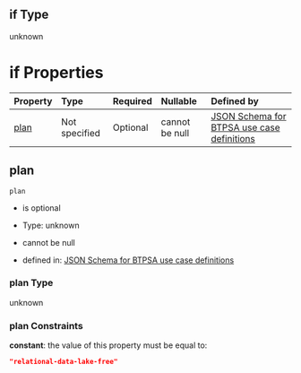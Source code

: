 ## if Type

unknown

# if Properties

| Property      | Type          | Required | Nullable       | Defined by                                                                                                                                                                                                                                  |
| :------------ | :------------ | :------- | :------------- | :------------------------------------------------------------------------------------------------------------------------------------------------------------------------------------------------------------------------------------------ |
| [plan](#plan) | Not specified | Optional | cannot be null | [JSON Schema for BTPSA use case definitions](btpsa-usecase-properties-services-items-allof-1-then-allof-42-then-allof-5-if-properties-plan.md "undefined#/properties/services/items/allOf/1/then/allOf/42/then/allOf/5/if/properties/plan") |

## plan



`plan`

*   is optional

*   Type: unknown

*   cannot be null

*   defined in: [JSON Schema for BTPSA use case definitions](btpsa-usecase-properties-services-items-allof-1-then-allof-42-then-allof-5-if-properties-plan.md "undefined#/properties/services/items/allOf/1/then/allOf/42/then/allOf/5/if/properties/plan")

### plan Type

unknown

### plan Constraints

**constant**: the value of this property must be equal to:

```json
"relational-data-lake-free"
```

